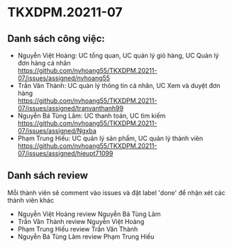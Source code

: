 # TKXDPM.20211-07

## Danh sách công việc:
+ Nguyễn Việt Hoàng: UC tổng quan, UC quản lý giỏ hàng, UC Quản lý đơn hàng cá nhân
<br> https://github.com/nvhoang55/TKXDPM.20211-07/issues/assigned/nvhoang55
+ Trần Văn Thành: UC quản lý thông tin cá nhân, UC Xem và duyệt đơn hàng
<br> https://github.com/nvhoang55/TKXDPM.20211-07/issues/assigned/tranvanthanh99
+ Nguyễn Bá Tùng Lâm: UC thanh toán, UC tìm kiếm
<br> https://github.com/nvhoang55/TKXDPM.20211-07/issues/assigned/Ngxba
+ Phạm Trung Hiếu: UC quản lý sản phẩm, UC quản lý thành viên
<br> https://github.com/nvhoang55/TKXDPM.20211-07/issues/assigned/hieupt71099

## Danh sách review
Mỗi thành viên sẽ comment vào issues và đặt label 'done' để nhận xét các thành viên khác
- Nguyễn Việt Hoàng review Nguyễn Bá Tùng Lâm
- Trần Văn Thành review Nguyễn Việt Hoàng
- Phạm Trung Hiếu review Trần Văn Thành
- Nguyễn Bá Tùng Lâm review Phạm Trung Hiếu
